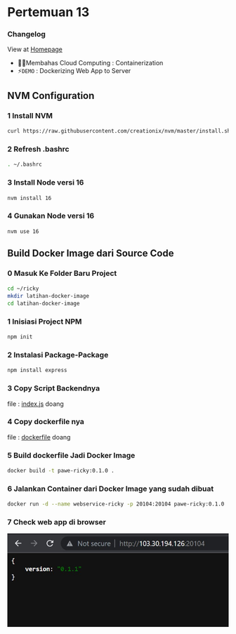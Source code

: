 # Pertemuan 13
### Changelog
View at [Homepage](https://github.com/ricky03knowhere/IF215007#pertemuan-13)

- 💭💡Membahas Cloud Computing  : Containerization
- ⚡`DEMO` : Dockerizing Web App to Server


## NVM Configuration 
### 1 Install NVM
```sh
curl https://raw.githubusercontent.com/creationix/nvm/master/install.sh | bash 
```

### 2 Refresh .bashrc
```sh
. ~/.bashrc   
```

### 3 Install Node versi 16
```sh
nvm install 16
```

### 4 Gunakan Node versi 16
```sh
nvm use 16
```

## Build Docker Image dari Source Code

### 0 Masuk Ke Folder Baru Project
```sh
cd ~/ricky
mkdir latihan-docker-image
cd latihan-docker-image
```

### 1 Inisiasi Project NPM

```sh
npm init
```

### 2 Instalasi Package-Package

```sh
npm install express
```

### 3 Copy Script Backendnya

file : [index.js](./index.js) doang

### 4 Copy dockerfile nya

file : [dockerfile](./dockerfile) doang

### 5 Build dockerfile Jadi Docker Image

```sh
docker build -t pawe-ricky:0.1.0 .
```
### 6 Jalankan Container dari Docker Image yang sudah dibuat

```sh
docker run -d --name webservice-ricky -p 20104:20104 pawe-ricky:0.1.0
```
### 7 Check web app di browser
  ![sf](./Screenshot%202022-12-03%20110233.jpg)